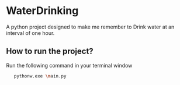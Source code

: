 # WaterDrinking
A python project designed to make me remember to Drink water at an interval of one hour. 

## How to run the project? 
Run the following command in your terminal window 

```sh
   pythonw.exe \main.py
   ```
